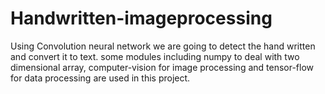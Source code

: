 # Handwritten-imageprocessing
Using  Convolution neural network we are going to detect the hand written and convert it to text. some modules including numpy to deal with two dimensional array, computer-vision for image processing and  tensor-flow for data processing  are used in this project.    
